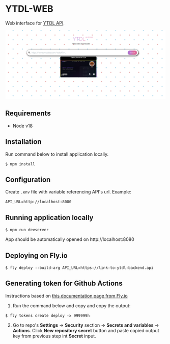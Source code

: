 # YTDL-WEB

Web interface for [YTDL API](https://github.com/deepaerial/ytdl-api).

![YTDL Web Application](docs/web.png)

##  Requirements

* Node v18

## Installation
Run command below to install application locally.
```shell
$ npm install
```
## Configuration
Create `.env` file with variable referencing API's url. Example:
```
API_URL=http://localhost:8080
```

## Running application locally
```
$ npm run devserver
```

App should be automatically opened on http://localhost:8080

## Deploying on Fly.io
```shell
$ fly deploy --build-arg API_URL=https://link-to-ytdl-backend.api
```

## Generating token for Github Actions
Instructions based on [this documentation page from Fly.io](https://fly.io/docs/app-guides/continuous-deployment-with-github-actions/)
1. Run the command below and copy and copy the output:
```
$ fly tokens create deploy -x 999999h
```

2. Go to repo's **Settings** -> **Security** section -> **Secrets and variables** -> **Actions**. Click **New repository secret** button and paste copied output key from previous step int **Secret** input.